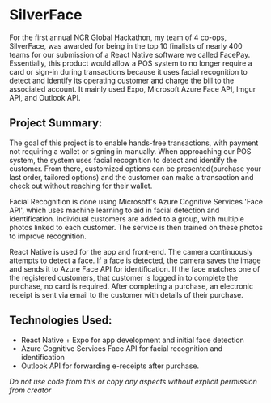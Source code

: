 # SilverFace
For the first annual NCR Global Hackathon, my team of 4 co-ops, SilverFace, was awarded for being in the top 10 finalists of nearly 400 teams for our submission of a React Native software we called FacePay. Essentially, this product would allow a POS system to no longer require a card or sign-in during transactions because it uses facial recognition to detect and identify its operating customer and charge the bill to the associated account. It mainly used Expo, Microsoft Azure Face API, Imgur API, and Outlook API.

## Project  Summary:
The goal of this project is to enable hands-free transactions, with payment not requiring a wallet or signing in manually. When approaching our POS system, the system uses facial recognition to detect and identify the customer. From there, customized options can be presented(purchase your last order, tailored options) and the customer can make a transaction and check out without reaching for their wallet.

Facial Recognition is done using Microsoft's Azure Cognitive Services 'Face API', which uses machine learning to aid in facial detection and identification. Individual customers are added to a group, with multiple photos linked to each customer. The service is then trained on these photos to improve recognition.

React Native is used for the app and front-end. The camera continuously attempts to detect a face. If a face is detected, the camera saves the image and sends it to Azure Face API for identification. If the face matches one of the registered customers, that customer is logged in to complete the purchase, no card is required. After completing a purchase, an electronic receipt is sent via email to the customer with details of their purchase.

## Technologies Used:
 - React Native + Expo for app development and initial face detection
 - Azure Cognitive Services Face API for facial recognition and identification
 - Outlook API for forwarding e-receipts after purchase.

*Do not use code from this or copy any aspects without explicit permission from creator*
